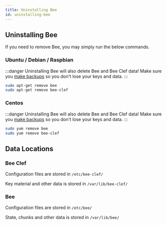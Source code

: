 ```yaml
---
title: Uninstalling Bee
id: uninstalling-bee
---
```


## Uninstalling Bee

If you need to remove Bee, you may simply run the below commands.

### Ubuntu / Debian / Raspbian

:::danger
Uninstalling Bee will also delete Bee and Bee Clef data! Make sure you [make backups](/docs/working-with-bee/backups) so you don't lose your keys and data.
:::

```bash
sudo apt-get remove bee
sudo apt-get remove bee-clef
```

### Centos

:::danger
Uninstalling Bee will also delete Bee and Bee Clef data! Make sure you [make backups](/docs/working-with-bee/backups) so you don't lose your keys and data.
:::

```bash
sudo yum remove bee
sudo yum remove bee-clef
```

## Data Locations

### Bee Clef

Configuration files are stored in `/etc/bee-clef/`

Key material and other data is stored in `/var/lib/bee-clef/`

### Bee

Configuration files are stored in `/etc/bee/`

State, chunks and other data is stored in `/var/lib/bee/`
